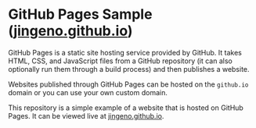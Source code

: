 # GitHub Pages Sample ([jingeno.github.io](https://jingeno.github.io/))

GitHub Pages is a static site hosting service provided by GitHub. It takes HTML, CSS, and JavaScript files from a GitHub repository (it can also optionally run them through a build process) and then publishes a website.

Websites published through GitHub Pages can be hosted on the `github.io` domain or you can use your own custom domain.

This repository is a simple example of a website that is hosted on GitHub Pages. It can be viewed live at [jingeno.github.io](https://jingeno.github.io/).
